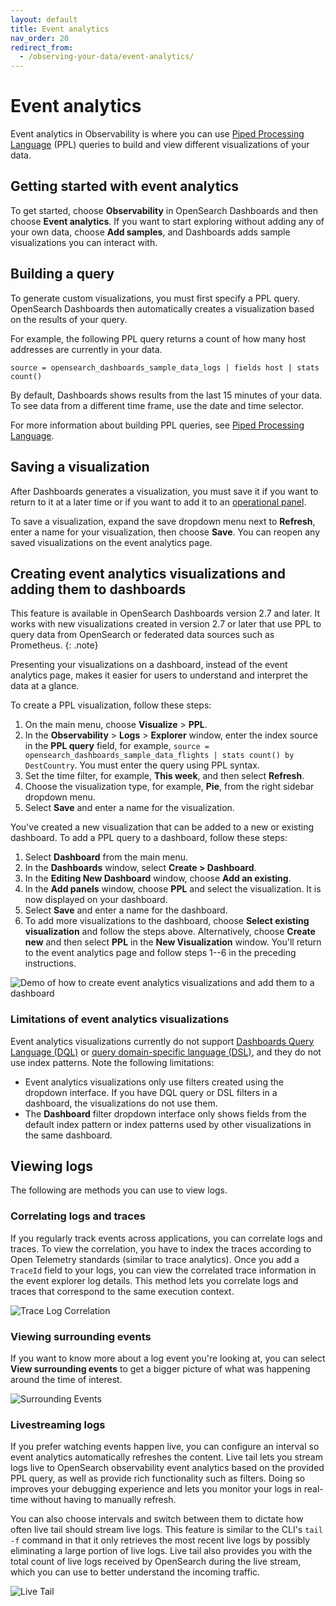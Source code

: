 ```yaml
---
layout: default
title: Event analytics
nav_order: 20
redirect_from:
  - /observing-your-data/event-analytics/
---
```


# Event analytics

Event analytics in Observability is where you can use [Piped Processing Language]({{site.url}}{{site.baseurl}}/search-plugins/sql/ppl/index) (PPL) queries to build and view different visualizations of your data.

## Getting started with event analytics

To get started, choose **Observability** in OpenSearch Dashboards and then choose **Event analytics**. If you want to start exploring without adding any of your own data, choose **Add samples**, and Dashboards adds sample visualizations you can interact with.

## Building a query

To generate custom visualizations, you must first specify a PPL query. OpenSearch Dashboards then automatically creates a visualization based on the results of your query.

For example, the following PPL query returns a count of how many host addresses are currently in your data.

```
source = opensearch_dashboards_sample_data_logs | fields host | stats count()
```

By default, Dashboards shows results from the last 15 minutes of your data. To see data from a different time frame, use the date and time selector.

For more information about building PPL queries, see [Piped Processing Language]({{site.url}}{{site.baseurl}}/search-plugins/sql/ppl/index).

## Saving a visualization

After Dashboards generates a visualization, you must save it if you want to return to it at a later time or if you want to add it to an [operational panel]({{site.url}}{{site.baseurl}}/observing-your-data/operational-panels).

To save a visualization, expand the save dropdown menu next to **Refresh**, enter a name for your visualization, then choose **Save**. You can reopen any saved visualizations on the event analytics page.

## Creating event analytics visualizations and adding them to dashboards

This feature is available in OpenSearch Dashboards version 2.7 and later. It works with new visualizations created in version 2.7 or later that use PPL to query data from OpenSearch or federated data sources such as Prometheus.
{: .note}

Presenting your visualizations on a dashboard, instead of the event analytics page, makes it easier for users to understand and interpret the data at a glance. 

To create a PPL visualization, follow these steps:

1. On the main menu, choose **Visualize** > **PPL**.
2. In the **Observability** > **Logs** > **Explorer** window, enter the index source in the **PPL query** field, for example, `source = opensearch_dashboards_sample_data_flights | stats count() by DestCountry`. You must enter the query using PPL syntax. 
3. Set the time filter, for example, **This week**, and then select **Refresh**.
4. Choose the visualization type, for example, **Pie**, from the right sidebar dropdown menu.  
5. Select **Save** and enter a name for the visualization.

You've created a new visualization that can be added to a new or existing dashboard. To add a PPL query to a dashboard, follow these steps:  

1. Select **Dashboard** from the main menu.
2. In the **Dashboards** window, select **Create > Dashboard**.
3. In the **Editing New Dashboard** window, choose **Add an existing**.
4. In the **Add panels** window, choose **PPL** and select the visualization. It is now displayed on your dashboard.
5. Select **Save** and enter a name for the dashboard.
6. To add more visualizations to the dashboard, choose **Select existing visualization** and follow the steps above. Alternatively, choose **Create new** and then select **PPL** in the **New Visualization** window. You'll return to the event analytics page and follow steps 1--6 in the preceding instructions.

![Demo of how to create event analytics visualizations and add them to a dashboard]({{site.url}}{{site.baseurl}}/images/dashboards/event-analytics-dashboard.gif)

### Limitations of event analytics visualizations

Event analytics visualizations currently do not support [Dashboards Query Language (DQL)]({{site.url}}{{site.baseurl}}/dashboards/discover/dql/) or [query domain-specific language (DSL)]({{site.url}}{{site.baseurl}}/query-dsl/index/), and they do not use index patterns. Note the following limitations: 

- Event analytics visualizations only use filters created using the dropdown interface. If you have DQL query or DSL filters in a dashboard, the visualizations do not use them.
- The **Dashboard** filter dropdown interface only shows fields from the default index pattern or index patterns used by other visualizations in the same dashboard.

## Viewing logs

The following are methods you can use to view logs.

### Correlating logs and traces

If you regularly track events across applications, you can correlate logs and traces. To view the correlation, you have to index the traces according to Open Telemetry standards (similar to trace analytics). Once you add a `TraceId` field to your logs, you can view the correlated trace information in the event explorer log details. This method lets you correlate logs and traces that correspond to the same execution context.

![Trace Log Correlation]({{site.url}}{{site.baseurl}}/images/trace_log_correlation.gif)

### Viewing surrounding events

If you want to know more about a log event you're looking at, you can select **View surrounding events** to get a bigger picture of what was happening around the time of interest.

![Surrounding Events]({{site.url}}{{site.baseurl}}/images/surrounding_events.gif)

### Livestreaming logs

If you prefer watching events happen live, you can configure an interval so event analytics automatically refreshes the content. Live tail lets you stream logs live to OpenSearch observability event analytics based on the provided PPL query, as well as provide rich functionality such as filters. Doing so improves your debugging experience and lets you monitor your logs in real-time without having to manually refresh.

You can also choose intervals and switch between them to dictate how often live tail should stream live logs. This feature is similar to the CLI's `tail -f` command in that it only retrieves the most recent live logs by possibly eliminating a large portion of live logs. Live tail also provides you with the total count of live logs received by OpenSearch during the live stream, which you can use to better understand the incoming traffic.

![Live Tail]({{site.url}}{{site.baseurl}}/images/live_tail.gif)
